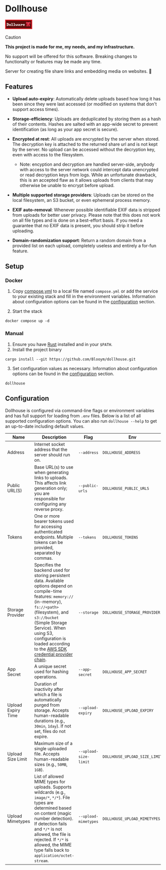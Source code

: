 # Dollhouse

![Dollware Badge](.assets/88x31.png)

> [!CAUTION]  
> **This project is made for me, my needs, and my infrastructure.**
>
> No support will be offered for this software. Breaking changes to functionalty or features may be made any time.

Server for creating file share links and embedding media on websites. 🎀

## Features

- **Upload auto-expiry**: Automatically delete uploads based how long it has been since they were last accessed (or modified on systems that don't support access times).

- **Storage-efficiency**: Uploads are deduplicated by storing them as a hash of their contents. Hashes are salted with an app-wide secret to prevent identification (as long as your app secret is secure).

- **Encrypted at rest**: All uploads are encrypted by the server when stored. The decryption key is attached to the returned share url and is not kept by the server. No upload can be accessed without the decryption key, even with access to the filesystem.
  - Note: encyption and decryption are handled server-side, anybody with access to the server network could intercept data unencrypted or read decryption keys from logs. While an unfortunate drawback, this is an accepted flaw as it allows uploads from clients that may otherwise be unable to encrypt before upload.

- **Multiple supported storage providers**: Uploads can be stored on the local filesystem, an S3 bucket, or even ephemeral process memory.

- **EXIF auto-removal**: Whenever possible identifiable EXIF data is stripped from uploads for better user privacy. Please note that this does not work on all file types and is done on a best-effort basis. If you need a guarantee that no EXIF data is present, you should strip it before uploading.

- **Domain-randomization support**: Return a random domain from a provided list on each upload, completely useless and entirely a for-fun feature.

## Setup

### Docker

1. Copy [compose.yml](./compose.yml) to a local file named `compose.yml` or add the
   service to your existing stack and fill in the environment variables.
   Information about configuration options can be found in the
   [configuration](#configuration) section.

2. Start the stack

```
docker compose up -d
```

### Manual

1. Ensure you have [Rust](https://www.rust-lang.org/tools/install) installed and
   in your `$PATH`.
2. Install the project binary

```
cargo install --git https://github.com/Blooym/dollhouse.git
```

3. Set configuration values as necessary.
   Information about configuration options can be found in the
   [configuration](#configuration) section.

```
dollhouse
```

## Configuration

Dollhouse is configured via command-line flags or environment variables and has full support for loading from `.env` files. Below is a list of all supported configuration options. You can also run `dollhouse --help` to get an up-to-date including default values.

| Name               | Description                                                                                                                                                                                                                                                                                                                                                                             | Flag                  | Env                           | Default                 |
| ------------------ | --------------------------------------------------------------------------------------------------------------------------------------------------------------------------------------------------------------------------------------------------------------------------------------------------------------------------------------------------------------------------------------- | --------------------- | ----------------------------- | ----------------------- |
| Address            | Internet socket address that the server should run on.                                                                                                                                                                                                                                                                                                                                  | `--address`           | `DOLLHOUSE_ADDRESS`           | `127.0.0.1:8731`        |
| Public URL(S)      | Base URL(s) to use when generating links to uploads. This affects link generation only; you are responsible for configuring any reverse proxy.                                                                                                                                                                                                                                          | `--public-urls`       | `DOLLHOUSE_PUBLIC_URLS`       | `http://127.0.0.1:8731` |
| Tokens             | One or more bearer tokens used for accessing authenticated endpoints. Multiple tokens can be provided, separated by commas.                                                                                                                                                                                                                                                             | `--tokens`            | `DOLLHOUSE_TOKENS`            |                         |
| Storage Provider   | Specifies the backend used for storing persistent data. Available options depend on compile-time features: `memory://` (in-memory), `fs://<path>` (filesystem), and `s3://bucket` (Simple Storage Service). When using S3, configuration is loaded according to the [AWS SDK credential provider chain](https://docs.aws.amazon.com/sdkref/latest/guide/standardized-credentials.html). | `--storage`           | `DOLLHOUSE_STORAGE_PROVIDER`  |                         |
| App Secret         | A unique secret used for hashing operations.                                                                                                                                                                                                                                                                                                                                            | `--app-secret`        | `DOLLHOUSE_APP_SECRET`        |                         |
| Upload Expiry Time | Duration of inactivity after which a file is automatically purged from storage. Accepts human-readable durations (e.g., `30min`, `1day`). If not set, files do not expire.                                                                                                                                                                                                              | `--upload-expiry`     | `DOLLHOUSE_UPLOAD_EXPIRY`     |                         |
| Upload Size Limit  | Maximum size of a single uploaded file. Accepts human-readable sizes (e.g., `50MB`, `1GB`).                                                                                                                                                                                                                                                                                             | `--upload-size-limit` | `DOLLHOUSE_UPLOAD_SIZE_LIMIT` | `50MB`                  |
| Upload Mimetypes   | List of allowed MIME types for uploads. Supports wildcards (e.g., `image/*`, `*/*`). File types are determined based on content (magic number detection). If detection fails and `*/*` is not allowed, the file is rejected. If `*/*` is allowed, the MIME type falls back to `application/octet-stream`.                                                                               | `--upload-mimetypes`  | `DOLLHOUSE_UPLOAD_MIMETYPES`  | `image/*`, `video/*`    |
